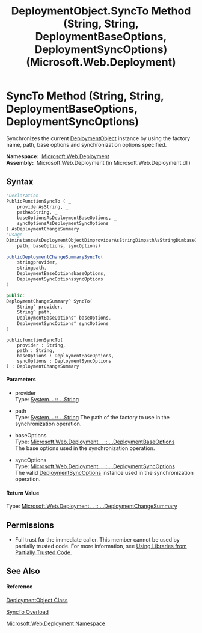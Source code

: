 ﻿---
title: DeploymentObject.SyncTo Method (String, String, DeploymentBaseOptions, DeploymentSyncOptions) (Microsoft.Web.Deployment)
TOCTitle: SyncTo Method (String, String, DeploymentBaseOptions, DeploymentSyncOptions)
ms:assetid: M:Microsoft.Web.Deployment.DeploymentObject.SyncTo(System.String,System.String,Microsoft.Web.Deployment.DeploymentBaseOptions,Microsoft.Web.Deployment.DeploymentSyncOptions)
ms:mtpsurl: https://msdn.microsoft.com/en-us/library/microsoft.web.deployment.deploymentobject.syncto(v=VS.90)
ms:contentKeyID: 20208854
ms.date: 05/02/2012
mtps_version: v=VS.90
dev_langs:
- vb
- csharp
- c++
- jscript
api_location:
- Microsoft.Web.Deployment.dll
api_name:
- Microsoft.Web.Deployment.DeploymentObject.SyncTo
api_type:
- Managed
topic_type:
- apiref
- kbSyntax
product_family_name: VS
ROBOTS: INDEX,FOLLOW
---

# SyncTo Method (String, String, DeploymentBaseOptions, DeploymentSyncOptions)

Synchronizes the current [DeploymentObject](deploymentobject-class-microsoft-web-deployment.md) instance by using the factory name, path, base options and synchronization options specified.

**Namespace:**  [Microsoft.Web.Deployment](microsoft-web-deployment-namespace.md)  
**Assembly:**  Microsoft.Web.Deployment (in Microsoft.Web.Deployment.dll)

## Syntax

``` vb
'Declaration
PublicFunctionSyncTo ( _
    providerAsString, _
    pathAsString, _
    baseOptionsAsDeploymentBaseOptions, _
    syncOptionsAsDeploymentSyncOptions _
) AsDeploymentChangeSummary
'Usage
DiminstanceAsDeploymentObjectDimproviderAsStringDimpathAsStringDimbaseOptionsAsDeploymentBaseOptionsDimsyncOptionsAsDeploymentSyncOptionsDimreturnValueAsDeploymentChangeSummaryreturnValue = instance.SyncTo(provider, _
    path, baseOptions, syncOptions)
```

``` csharp
publicDeploymentChangeSummarySyncTo(
    stringprovider,
    stringpath,
    DeploymentBaseOptionsbaseOptions,
    DeploymentSyncOptionssyncOptions
)
```

``` c++
public:
DeploymentChangeSummary^ SyncTo(
    String^ provider, 
    String^ path, 
    DeploymentBaseOptions^ baseOptions, 
    DeploymentSyncOptions^ syncOptions
)
```

``` jscript
publicfunctionSyncTo(
    provider : String, 
    path : String, 
    baseOptions : DeploymentBaseOptions, 
    syncOptions : DeploymentSyncOptions
) : DeploymentChangeSummary
```

#### Parameters

  - provider  
    Type: [System. . :: . .String](https://msdn.microsoft.com/en-us/library/s1wwdcbf\(v=vs.90\))  

<!-- end list -->

  - path  
    Type: [System. . :: . .String](https://msdn.microsoft.com/en-us/library/s1wwdcbf\(v=vs.90\))  
    The path of the factory to use in the synchronization operation.  

<!-- end list -->

  - baseOptions  
    Type: [Microsoft.Web.Deployment. . :: . .DeploymentBaseOptions](deploymentbaseoptions-class-microsoft-web-deployment.md)  
    The base options used in the synchronization operation.  

<!-- end list -->

  - syncOptions  
    Type: [Microsoft.Web.Deployment. . :: . .DeploymentSyncOptions](deploymentsyncoptions-class-microsoft-web-deployment.md)  
    The valid [DeploymentSyncOptions](deploymentsyncoptions-class-microsoft-web-deployment.md) instance used in the synchronization operation.  

#### Return Value

Type: [Microsoft.Web.Deployment. . :: . .DeploymentChangeSummary](deploymentchangesummary-class-microsoft-web-deployment.md)  

## Permissions

  - Full trust for the immediate caller. This member cannot be used by partially trusted code. For more information, see [Using Libraries from Partially Trusted Code](https://msdn.microsoft.com/en-us/library/8skskf63\(v=vs.90\)).

## See Also

#### Reference

[DeploymentObject Class](deploymentobject-class-microsoft-web-deployment.md)

[SyncTo Overload](deploymentobject-syncto-method-microsoft-web-deployment.md)

[Microsoft.Web.Deployment Namespace](microsoft-web-deployment-namespace.md)

